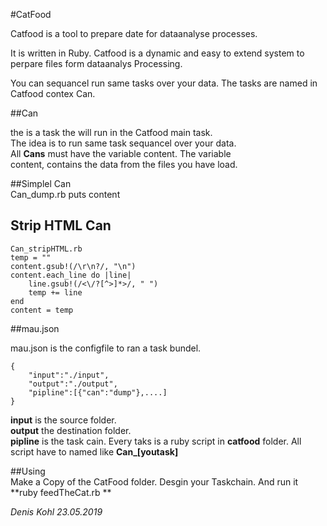 
#CatFood

Catfood is a tool to prepare date for dataanalyse processes. 

It is written in Ruby. 
Catfood is a dynamic and easy to extend system to perpare files form dataanalys Processing.

You can sequancel run same tasks over your data. The tasks are named in Catfood contex Can.    

##Can  

the is a task the will run in the Catfood main task.   
The idea is to run same task sequancel over your data.   
All **Cans** must have the variable content. The variable   
content, contains the data from the files you have load.    

##Simplel Can  
	Can_dump.rb
	puts content
	
## Strip HTML Can
	Can_stripHTML.rb
	temp = ""
	content.gsub!(/\r\n?/, "\n")
	content.each_line do |line|
	    line.gsub!(/<\/?[^>]*>/, " ")
	    temp += line
	end
	content = temp
	

##mau.json  

mau.json is the configfile to ran a task bundel.   

	{
    	"input":"./input",
    	"output":"./output",
    	"pipline":[{"can":"dump"},....]
	}

**input** is the source folder.   
**output** the destination folder.   
**pipline** is the task cain. Every taks is a ruby script in **catfood** folder. All script have to named like **Can_[youtask]**      
	
 
##Using  
Make a Copy of the CatFood folder. Desgin your Taskchain. 
And run it **ruby feedTheCat.rb ** 

*Denis Kohl 23.05.2019*
